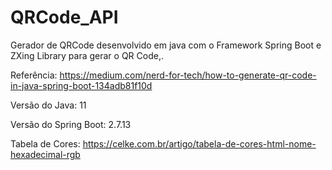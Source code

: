 # QRCode_API
Gerador de QRCode desenvolvido em java com o Framework Spring Boot e ZXing Library para gerar o QR Code,.

Referência: https://medium.com/nerd-for-tech/how-to-generate-qr-code-in-java-spring-boot-134adb81f10d

Versão do Java: 11

Versão do Spring Boot: 2.7.13

Tabela de Cores: https://celke.com.br/artigo/tabela-de-cores-html-nome-hexadecimal-rgb
